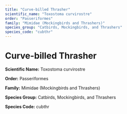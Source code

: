 ```yaml
---
title: "Curve-billed Thrasher"
scientific_name: "Toxostoma curvirostre"
order: "Passeriformes"
family: "Mimidae (Mockingbirds and Thrashers)"
species_group: "Catbirds, Mockingbirds, and Thrashers"
species_code: "cubthr"
---
```


# Curve-billed Thrasher

**Scientific Name:** Toxostoma curvirostre

**Order:** Passeriformes

**Family:** Mimidae (Mockingbirds and Thrashers)

**Species Group:** Catbirds, Mockingbirds, and Thrashers

**Species Code:** cubthr

